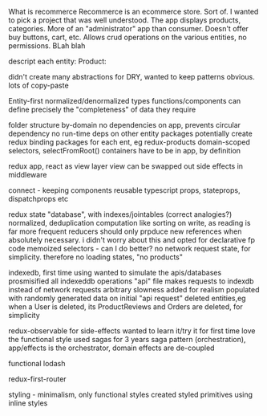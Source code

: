 What is recommerce
Recommerce is an ecommerce store. Sort of. I wanted to pick a project that was well understood. The app displays products, categories. More of an "administrator" app than consumer. Doesn't offer buy buttons, cart, etc. Allows crud operations on the various entities, no permissions. BLah blah

descript each entity:
Product:


didn't create many abstractions for DRY, wanted to keep patterns obvious. lots of copy-paste

Entity-first
normalized/denormalized types
functions/components can define precisely the "completeness" of data they require

folder structure
by-domain
no dependencies on app, prevents circular dependency
no run-time deps on other entity packages
potentially create redux binding packages for each ent, eg redux-products
domain-scoped selectors, selectFromRoot()
containers have to be in app, by definition

redux app, react as view layer
view can be swapped out
side effects in middleware

connect - keeping components reusable
typescript props, stateprops, dispatchprops etc

redux state
"database", with indexes/jointables (correct analogies?)
normalized, deduplication
computation like sorting on write, as reading is far more frequent
reducers should only prpduce new references when absolutely necessary. i didn't worry about this and opted for declarative fp code
memoized selectors - can I do better?
no network request state, for simplicity. therefore no loading states, "no products"

indexedb, first time using
wanted to simulate the apis/databases
prosmisified all indexeddb operations
"api" file makes requests to indexdb instead of network requests
arbitrary slowness added for realism
populated with randomly generated data on initial "api request"
deleted entities,eg when a User is deleted, its ProductReviews and Orders are deleted, for simplicity

redux-observable for side-effects
wanted to learn it/try it for first time
love the functional style
used sagas for 3 years
saga pattern (orchestration), app/effects is the orchestrator, domain effects are de-coupled

functional lodash

redux-first-router

styling - minimalism, only functional styles
created styled primitives using inline styles





